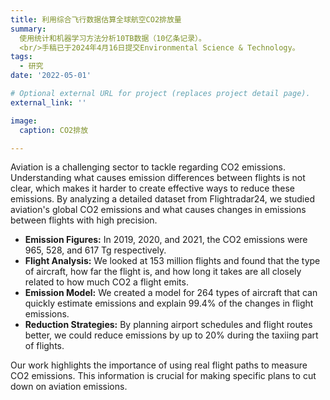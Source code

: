 ```yaml
---
title: 利用综合飞行数据估算全球航空CO2排放量
summary: 
  使用统计和机器学习方法分析10TB数据（10亿条记录）。
  <br/>手稿已于2024年4月16日提交Environmental Science & Technology。
tags:
  - 研究
date: '2022-05-01'

# Optional external URL for project (replaces project detail page).
external_link: ''

image:
  caption: CO2排放

---
```


Aviation is a challenging sector to tackle regarding CO2 emissions. Understanding what causes emission differences between flights is not clear, which makes it harder to create effective ways to reduce these emissions. By analyzing a detailed dataset from Flightradar24, we studied aviation's global CO2 emissions and what causes changes in emissions between flights with high precision.

- **Emission Figures:** In 2019, 2020, and 2021, the CO2 emissions were 965, 528, and 617 Tg respectively.
- **Flight Analysis:** We looked at 153 million flights and found that the type of aircraft, how far the flight is, and how long it takes are all closely related to how much CO2 a flight emits.
- **Emission Model:** We created a model for 264 types of aircraft that can quickly estimate emissions and explain 99.4% of the changes in flight emissions.
- **Reduction Strategies:** By planning airport schedules and flight routes better, we could reduce emissions by up to 20% during the taxiing part of flights.

Our work highlights the importance of using real flight paths to measure CO2 emissions. This information is crucial for making specific plans to cut down on aviation emissions.
